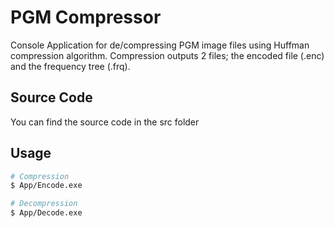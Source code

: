 # PGM Compressor

Console Application for de/compressing PGM image files using Huffman compression algorithm. Compression outputs 2 files; the encoded file (.enc) and the frequency tree (.frq).

## Source Code
You can find the source code in the src folder

## Usage
```sh
# Compression
$ App/Encode.exe

# Decompression
$ App/Decode.exe
```
